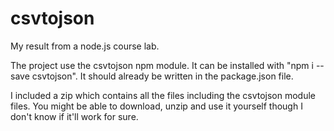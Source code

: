 # csvtojson

My result from a node.js course lab.

The project use the csvtojson npm module. It can be installed with "npm i --save csvtojson". It should already be written in the package.json file.

I included a zip which contains all the files including the csvtojson module files. You might be able to download, unzip and use it yourself though I don't know if it'll work for sure.
